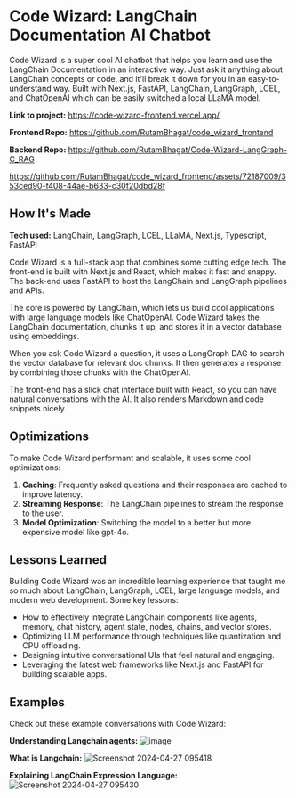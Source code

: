 # Code Wizard: LangChain Documentation AI Chatbot

Code Wizard is a super cool AI chatbot that helps you learn and use the LangChain Documentation in an interactive way. Just ask it anything about LangChain concepts or code, and it'll break it down for you in an easy-to-understand way. Built with Next.js, FastAPI, LangChain, LangGraph, LCEL, and ChatOpenAI which can be easily switched a local LLaMA model.

**Link to project:** https://code-wizard-frontend.vercel.app/

**Frontend Repo:** https://github.com/RutamBhagat/code_wizard_frontend

**Backend Repo:** https://github.com/RutamBhagat/Code-Wizard-LangGraph-C_RAG

https://github.com/RutamBhagat/code_wizard_frontend/assets/72187009/353ced90-f408-44ae-b633-c30f20dbd28f

## How It's Made

**Tech used:** LangChain, LangGraph, LCEL, LLaMA, Next.js, Typescript, FastAPI

Code Wizard is a full-stack app that combines some cutting edge tech. The front-end is built with Next.js and React, which makes it fast and snappy. The back-end uses FastAPI to host the LangChain and LangGraph pipelines and APIs.

The core is powered by LangChain, which lets us build cool applications with large language models like ChatOpenAI. Code Wizard takes the LangChain documentation, chunks it up, and stores it in a vector database using embeddings.

When you ask Code Wizard a question, it uses a LangGraph DAG to search the vector database for relevant doc chunks. It then generates a response by combining those chunks with the ChatOpenAI.

The front-end has a slick chat interface built with React, so you can have natural conversations with the AI. It also renders Markdown and code snippets nicely.

## Optimizations

To make Code Wizard performant and scalable, it uses some cool optimizations:

1. **Caching**: Frequently asked questions and their responses are cached to improve latency.
2. **Streaming Response**: The LangChain pipelines to stream the response to the user.
3. **Model Optimization**: Switching the model to a better but more expensive model like gpt-4o.

## Lessons Learned

Building Code Wizard was an incredible learning experience that taught me so much about LangChain, LangGraph, LCEL, large language models, and modern web development. Some key lessons:

- How to effectively integrate LangChain components like agents, memory, chat history, agent state, nodes, chains, and vector stores.
- Optimizing LLM performance through techniques like quantization and CPU offloading.
- Designing intuitive conversational UIs that feel natural and engaging.
- Leveraging the latest web frameworks like Next.js and FastAPI for building scalable apps.

## Examples

Check out these example conversations with Code Wizard:

**Understanding Langchain agents:**
![image](https://github.com/RutamBhagat/code_wizard_backend/assets/72187009/c712f75d-00dd-4c15-a8f9-034c55f43b28)

**What is Langchain:**
![Screenshot 2024-04-27 095418](https://github.com/RutamBhagat/code_wizard_backend/assets/72187009/38f3bcd2-e135-487b-a81e-5563302f7b04)

**Explaining LangChain Expression Language:**
![Screenshot 2024-04-27 095430](https://github.com/RutamBhagat/code_wizard_backend/assets/72187009/fb16a35e-d619-4332-a3c1-3cc211069c1f)
